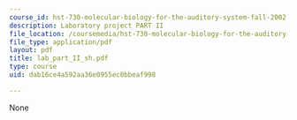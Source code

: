 ```yaml
---
course_id: hst-730-molecular-biology-for-the-auditory-system-fall-2002
description: Laboratory project PART II
file_location: /coursemedia/hst-730-molecular-biology-for-the-auditory-system-fall-2002/dab16ce4a592aa36e0955ec0bbeaf998_lab_part_II_sh.pdf
file_type: application/pdf
layout: pdf
title: lab_part_II_sh.pdf
type: course
uid: dab16ce4a592aa36e0955ec0bbeaf998

---
```

None